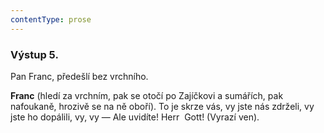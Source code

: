 ```yaml
---
contentType: prose
---
```


### Výstup 5.

Pan Franc, předešlí bez vrchního.

**Franc** (hledí za vrchním, pak se otočí po Zajíčkovi a sumářích, pak nafoukaně, hrozivě se na ně oboří). To je skrze vás, vy jste nás zdrželi, vy jste ho dopálili, vy, vy — Ale uvidíte! Herr  Gott! (Vyrazí ven).
